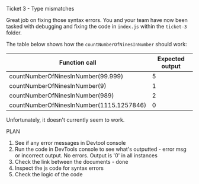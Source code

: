 Ticket 3 - Type mismatches

Great job on fixing those syntax errors. You and your team have now been tasked with debugging and fixing the code in `index.js` within the `ticket-3` folder.

The table below shows how the `countNumberOfNinesInNumber` should work:

| Function call                            | Expected output |
| ---------------------------------------- | --------------- |
| countNumberOfNinesInNumber(99.999)       | 5               |
| countNumberOfNinesInNumber(9)            | 1               |
| countNumberOfNinesInNumber(989)          | 2               |
| countNumberOfNinesInNumber(1115.1257846) | 0               |

Unfortunately, it doesn't currently seem to work.


PLAN
1. See if any error messages in Devtool console
2. Run the code in DevTools console to see what's outputted - error msg or incorrect output. No errors. Output is '0' in all instances
2. Check the link between the documents - done
4. Inspect the js code for syntax errors
5. Check the logic of the code
